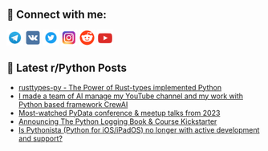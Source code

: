 ## 🔎 Connect with me:
[<img src="https://github.com/bullbesh/bullbesh/blob/main/images/Telegram.png" width="32" height="32" />](https://t.me/bullbesh)
[<img src="https://github.com/bullbesh/bullbesh/blob/main/images/VK.png" width="32" height="32" />](https://vk.com/bullbesh)
[<img src="https://github.com/bullbesh/bullbesh/blob/main/images/Twitter.png" width="32" height="32" />](https://twitter.com/bullbesh1)
[<img src="https://github.com/bullbesh/bullbesh/blob/main/images/Instagram.png" width="32" height="32" />](https://www.instagram.com/bullbesh)
[<img src="https://github.com/bullbesh/bullbesh/blob/main/images/Reddit.png" width="32" height="32" />](https://www.reddit.com/user/bullbesh)
[<img src="https://github.com/bullbesh/bullbesh/blob/main/images/YouTube.png" width="32" height="32" />](https://www.youtube.com/channel/UCtfjRs6uzgq5mfm8S06WTcg)

## 📕 Latest r/Python Posts
<!-- BLOG-POST-LIST:START -->
- [rusttypes-py - The Power of Rust-types implemented Python](https://www.reddit.com/r/Python/comments/1cacs35/rusttypespy_the_power_of_rusttypes_implemented/)
- [I made a team of AI manage my YouTube channel and my work with Python based framework CrewAI](https://www.reddit.com/r/Python/comments/1cac7pm/i_made_a_team_of_ai_manage_my_youtube_channel_and/)
- [Most-watched PyData conference &amp; meetup talks from 2023](https://www.reddit.com/r/Python/comments/1caaitf/mostwatched_pydata_conference_meetup_talks_from/)
- [Announcing The Python Logging Book &amp; Course Kickstarter](https://www.reddit.com/r/Python/comments/1caaapb/announcing_the_python_logging_book_course/)
- [Is Pythonista &lpar;Python for iOS/iPadOS&rpar; no longer with active development and support?](https://www.reddit.com/r/Python/comments/1ca9x6h/is_pythonista_python_for_iosipados_no_longer_with/)
<!-- BLOG-POST-LIST:END -->
